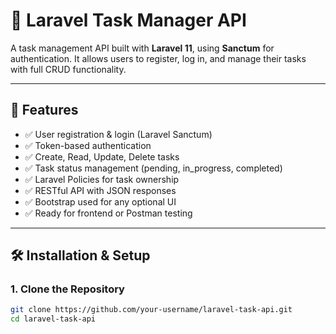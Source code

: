 # 📝 Laravel Task Manager API

A task management API built with **Laravel 11**, using **Sanctum** for authentication. It allows users to register, log in, and manage their tasks with full CRUD functionality.

---

## 🚀 Features

- ✅ User registration & login (Laravel Sanctum)
- ✅ Token-based authentication
- ✅ Create, Read, Update, Delete tasks
- ✅ Task status management (pending, in_progress, completed)
- ✅ Laravel Policies for task ownership
- ✅ RESTful API with JSON responses
- ✅ Bootstrap used for any optional UI
- ✅ Ready for frontend or Postman testing

---

## 🛠️ Installation & Setup

### 1. **Clone the Repository**
```bash
git clone https://github.com/your-username/laravel-task-api.git
cd laravel-task-api
